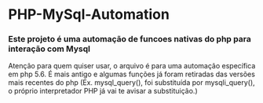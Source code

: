 # PHP-MySql-Automation

<h3>Este projeto é uma automação de funcoes nativas do php para interação com Mysql</h3>

<p>Atenção para quem quiser usar, o arquivo é para uma automação específica em php 5.6. É mais antigo e algumas funções já foram retiradas das versões mais recentes do php (Ex. mysql_query(), foi substituída por mysqli_query(), o próprio interpretador PHP já vai te avisar a substituição.)</p>

